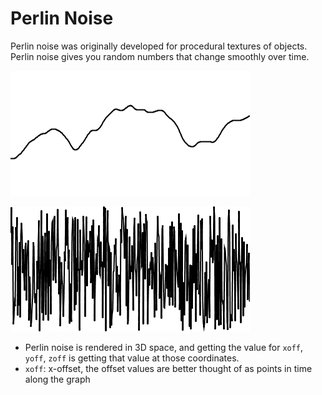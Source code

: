 # Perlin Noise

Perlin noise was originally developed for procedural textures of objects. Perlin noise gives you random numbers that change smoothly over time.

![Perlin noise over time](assets/perlin-noise-over-time.png)

![Random numbers over time](assets/perlin-noise-random-numbers-over-time.png)

- Perlin noise is rendered in 3D space, and getting the value for `xoff`, `yoff`, `zoff` is getting that value at those coordinates.
- `xoff`: x-offset, the offset values are better thought of as points in time along the graph
